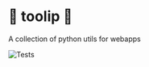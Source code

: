 # :tulip: toolip :tulip:

A collection of python utils for webapps

![Tests](https://github.com/SatelCreative/toolip/actions/?query=workflow%3ATests+event%3Apush+branch%3Amain)
